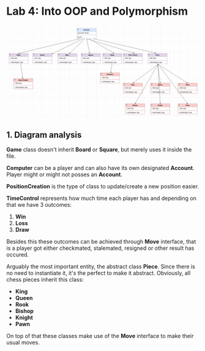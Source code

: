 # Lab 4: Into OOP and Polymorphism

![diagram](./screenshots/diagram.png)

## 1. Diagram analysis

**Game** class doesn't inherit **Board** or **Square**, but merely uses it inside the file.

**Computer** can be a player and can also have its own designated **Account**. Player might or might not posses an **Account**.

**PositionCreation** is the type of class to update/create a new position easier.

**TimeControl** represents how much time each player has and depending on that we have 3 outcomes:

1. **Win**
2. **Loss**
3. **Draw**

Besides this these outcomes can be achieved through **Move** interface, that is a player got either checkmated, stalemated, resigned or other result has occured.

Arguably the most important entity, the abstract class **Piece**. Since there is no need to instantiate it, it's the perfect to make it abstract. Obviously, all chess pieces inherit this class:

- **King**
- **Queen**
- **Rook**
- **Bishop**
- **Knight**
- **Pawn**

On top of that these classes make use of the **Move** interface to make their usual moves.
